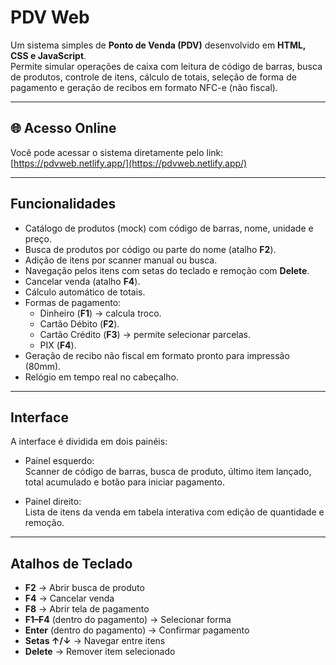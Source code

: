# PDV Web

Um sistema simples de **Ponto de Venda (PDV)** desenvolvido em **HTML, CSS e JavaScript**.  
Permite simular operações de caixa com leitura de código de barras, busca de produtos, controle de itens, cálculo de totais, seleção de forma de pagamento e geração de recibos em formato NFC-e (não fiscal).

---

## 🌐 Acesso Online

Você pode acessar o sistema diretamente pelo link: [https://pdvweb.netlify.app/](https://pdvweb.netlify.app/)

---

## Funcionalidades

- Catálogo de produtos (mock) com código de barras, nome, unidade e preço.
- Busca de produtos por código ou parte do nome (atalho **F2**).
- Adição de itens por scanner manual ou busca.
- Navegação pelos itens com setas do teclado e remoção com **Delete**.
- Cancelar venda (atalho **F4**).
- Cálculo automático de totais.
- Formas de pagamento:
  - Dinheiro (**F1**) → calcula troco.
  - Cartão Débito (**F2**).
  - Cartão Crédito (**F3**) → permite selecionar parcelas.
  - PIX (**F4**).
- Geração de recibo não fiscal em formato pronto para impressão (80mm).
- Relógio em tempo real no cabeçalho.

---

## Interface

A interface é dividida em dois painéis:

- Painel esquerdo:  
  Scanner de código de barras, busca de produto, último item lançado, total acumulado e botão para iniciar pagamento.

- Painel direito:  
  Lista de itens da venda em tabela interativa com edição de quantidade e remoção.

---

## Atalhos de Teclado

- **F2** → Abrir busca de produto  
- **F4** → Cancelar venda  
- **F8** → Abrir tela de pagamento  
- **F1–F4** (dentro do pagamento) → Selecionar forma  
- **Enter** (dentro do pagamento) → Confirmar pagamento  
- **Setas ↑/↓** → Navegar entre itens  
- **Delete** → Remover item selecionado  



